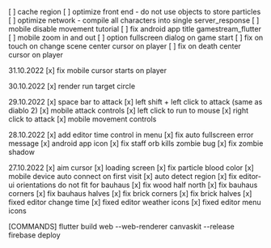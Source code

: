 [ ] cache region
[ ] optimize front end - do not use objects to store particles
[ ] optimize network - compile all characters into single server_response
[ ] mobile disable movement tutorial
[ ] fix android app title gamestream_flutter
[ ] mobile zoom in and out
[ ] option fullscreen dialog on game start
[ ] fix on touch on change scene center cursor on player
[ ] fix on death center cursor on player


31.10.2022
[x] fix mobile cursor starts on player

30.10.2022
[x] render run target circle

29.10.2022
[x] space bar to attack
[x] left shift + left click to attack (same as diablo 2)
[x] mobile attack controls
[x] left click to run to mouse
[x] right click to attack
[x] mobile movement controls

28.10.2022
[x] add editor time control in menu 
[x] fix auto fullscreen error message
[x] android app icon
[x] fix staff orb kills zombie bug
[x] fix zombie shadow


27.10.2022
[x] aim cursor
[x] loading screen
[x] fix particle blood color
[x] mobile device auto connect on first visit
[x] auto detect region
[x] fix editor-ui orientations do not fit for bauhaus
[x] fix wood half north
[x] fix bauhaus corners
[x] fix bauhaus halves
[x] fix brick corners
[x] fix brick halves
[x] fixed editor change time
[x] fixed editor weather icons
[x] fixed editor menu icons


[COMMANDS]
flutter build web --web-renderer canvaskit --release
firebase deploy
